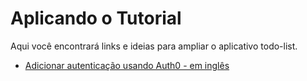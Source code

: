 # Aplicando o Tutorial

Aqui você encontrará links e ideias para ampliar o aplicativo todo-list.

- [Adicionar autenticação usando Auth0 - em inglês](https://kmaida.gitbooks.io/authenticate-angular-with-auth0/)

